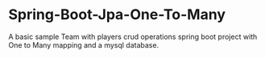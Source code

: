 # Spring-Boot-Jpa-One-To-Many
A basic sample Team with players crud operations spring boot project with One to Many mapping and a mysql database.
